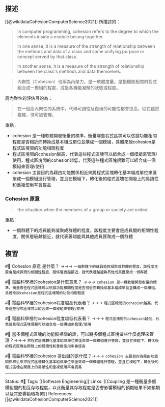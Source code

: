 




## 描述
[[@wikidataCohesionComputerScience2021]] 所描述的：
> In computer programming, cohesion refers to the degree to which the elements inside a module belong together.
> 
> In one sense, it is a measure of the strength of relationship between the methods and data of a class and some unifying purpose or concept served by that class.
> 
> In another sense, it is a measure of the strength of relationship between the class's methods and data themselves.


> 內聚性（Cohesion）也稱為內聚力，是一軟體度量，是指機能相關的程式組合成一模組的程度，或是各機能凝聚的狀態或程度。

高內聚性的評估目的為：
> 在一個高內聚性的系統中，代碼可讀性及復用的可能性都會提高，程式雖然複雜，但可被管理。


重點：
- cohesion 是一種軟體開發衡量的標準，衡量哪些程式區塊可以依據功能相關程度是否相近而轉換成基本組成單位並購成一個模組，具體來說cohesion是程式區塊間的功能相關程度
- 程式區塊間的cohesion越高，代表這些程式區塊可以組合成一個模組來管理/使用，程式區塊間的cohesion越低，代表這些程式區塊很難可以組合成一個模組來管理/使用
- cohesion 主要目的為藉由功能關係相近來將程式區塊轉化基本組成單位來匯聚成一個模組進行管理，並且在模組下，轉化後的程式區塊在開發上的易讀性和重複使用率會提高





### Cohesion 原意

> the situation when the members of a group or society are united

重點：
- 一個群體下的成員能夠凝聚成群體的程度，該程度主要會是成員間的相關性程度，關係層級越接近，就代表著越能與其他成員匯聚成一個群體

## 複習
#🧠 Cohesion 原意 是什麼？ ->->-> `一個群體下的成員能夠凝聚成群體的程度，該程度主要會是成員間的相關性程度，關係層級越接近，就代表著越能與其他成員匯聚成一個群體`
<!--SR:!2022-07-21,3,250-->

#🧠 電腦科學裡的cohesion是什麼意思？ ->->-> `cohesion 是一種軟體開發衡量的標準，衡量哪些程式區塊可以依據功能相關程度是否相近而轉換成基本組成單位並購成一個模組，具體來說cohesion是程式區塊間的功能相關程度`
<!--SR:!2022-07-21,3,250-->

#🧠 電腦科學裡的cohesion程度越高代表著？->->-> `程式區塊間的cohesion越高，代表這些程式區塊可以組合成一個模組來管理/使用`
<!--SR:!2022-07-21,3,250-->

#🧠 電腦科學裡的cohesion程度越低代表著？ ->->-> `程式區塊間的cohesion越低，代表這些程式區塊很難可以組合成一個模組來管理/使用`
<!--SR:!2022-07-21,3,250-->

#🧠 當多個程式區塊的功能較相關的話，可以將多個程式區塊做些什麼處理來管理？->->-> `將程式區塊轉化基本組成單位來匯聚成一個模組進行管理，並且在模組下，轉化後的程式區塊在開發上的易讀性和重複使用率會提高`
<!--SR:!2022-07-21,3,250-->

#🧠 電腦科學裡的cohesion 提出目的是什麼？->->-> `cohesion 主要目的為藉由功能關係相近來將程式區塊轉化基本組成單位來匯聚成一個模組進行管理，並且在模組下，轉化後的程式區塊在開發上的易讀性和重複使用率會提高`
<!--SR:!2022-07-21,3,250-->

---
Status: #🌱 
Tags:
[[Software Engineering]]
Links:
[[Coupling 是一種衡量多個模組間的相互存取程度，以此衡量其存取程度是否會影響模組的預期結果不如預期以及其影響範疇為何]]
References:
[[@wikidataCohesionComputerScience2021]]